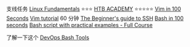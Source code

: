 支线任务
[Linux Fundamentals](https://tryhackme.com/module/linux-fundamentals) ⭐⭐⭐
[HTB ACADEMY](https://www.youtube.com/watch?v=VbEx7B_PTOE&list=PLIhvC56v63IJIujb5cyE13oLuyORZpdkL) ⭐⭐⭐⭐⭐
[Vim in 100 Seconds](https://www.youtube.com/watch?v=-txKSRn0qeA) 
[Vim tutorial](https://www.youtube.com/watch?v=IiwGbcd8S7I) 60 分钟
[The Beginner's guide to SSH](https://www.youtube.com/watch?v=2QXkrLVsRmk)
[Bash in 100 seconds](https://www.youtube.com/watch?v=I4EWvMFj37g)
[Bash script with practical examples - Full Course](https://www.youtube.com/watch?v=TPRSJbtfK4M) 

了解一下这个 [DevOps Bash Tools](https://github.com/HariSekhon/DevOps-Bash-tools/blob/master/README.md) 

